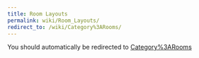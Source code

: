 ```yaml
---
title: Room Layouts
permalink: wiki/Room_Layouts/
redirect_to: /wiki/Category%3ARooms/
---
```


You should automatically be redirected to [Category%3ARooms](/wiki/Category%3ARooms/)
